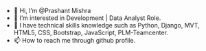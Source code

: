 - 👋 Hi, I’m @Prashant Mishra
- 👀 I’m interested in Development | Data Analyst Role.
- 🌱 I have technical skills knowledge such as Python, Django, MVT, HTML5, CSS, Bootstrap, JavaScript, PLM-Teamcenter.
- 📫 How to reach me through github profile.
<!---
PrashantMish/PrashantMish is a ✨ special ✨ repository because its `README.md` (this file) appears on your GitHub profile.
You can click the Preview link to take a look at your changes.
--->
